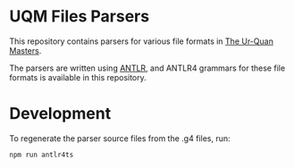 # UQM Files Parsers

This repository contains parsers for various file formats in [The Ur-Quan Masters](http://sc2.sourceforge.net/).

The parsers are written using [ANTLR](https://www.antlr.org/), and ANTLR4 grammars for these file formats is available in this repository.

# Development

To regenerate the parser source files from the .g4 files, run:

`npm run antlr4ts`
